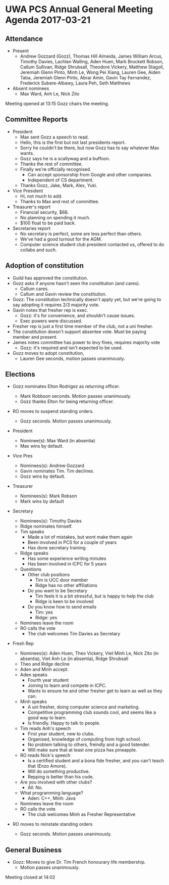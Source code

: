 # UWA PCS Annual General Meeting Agenda 2017-03-21
## Attendance
- Present
  - Andrew Gozzard (Gozz), Thomas Hill Almeida, James William Arcus, Timothy Davies, Lachlan Walling, Aden Huen, Mark Brockett Robson, Callum Sullivan, Ridge Shrubsall, Theodore Vickery, Matthew Stagoll, Jeremiah Glenn Pinto, Minh Le, Wong Pei Xiang, Lauren Gee, Aiden Taba, Jeremiah Glenn Pinto, Abrar Amin, Gavin Tay Fernandez, Frederick Subere-Albawy, Laura Peh, Seth Matthews
- Absent nominees
  - Max Ward, Anh Le, Nick Zito

Meeting opened at 13:15
Gozz chairs the meeting.
## Committee Reports
- President
  - Max sent Gozz a speech to read.
  - Hello, this is the first but not last presidents report.
  - Sorry he couldn't be there, but now Gozz has to say whatever Max wants.
  - Gozz says he is a scallywag and a buffoon.
  - Thanks the rest of committee.
  - Finally we're officially recognised.
    - Can accept sponsorship from Google and other companies.
    - Independent of CS department.
  - Thanks Gozz, Jake, Mark, Alex, Yuki.
- Vice President
  - Hi, not much to add.
  - Thanks to Max and rest of committee.
- Treasurer's report
  - Financial security, $68.
  - No planning on spending it much.
  - $100 float to be paid back.
- Secretaries report
  - No secretary is perfect, some are less perfect than others.
  - We've had a good turnout for the AGM. 
  - Computer science student club president contacted us, offered to do collabs and such.
## Adoption of constitution
- Guild has approved the constitution.
- Gozz asks if anyone hasn't seen the constitution (and cares).
  - Callum cares.
  - Callum and Gavin review the constitution.
- Gozz: The constitution technically doesn't apply yet, but we're going to say adopting it requires 2/3 majority vote.
- Gavin notes that fresher rep is exec.
  - Gozz: it's for convenience, and shouldn't cause issues.
  - Exec powers were discussed.
- Fresher rep is just a first time member of the club, not a uni fresher.
- The constitution doesn't support absentee vote. Must be paying member and present.
- James notes committee has power to levy fines, requires majority vote
  - Gozz: it's required and isn't expected to be used.
- Gozz moves to adopt constitution,
  - Lauren Gee seconds, motion passes unanimously.

## Elections
- Gozz nominates Elton Rodrigez as returning officer.
  - Mark Robbson seconds. Motion passes unanimously.
  - Gozz thanks Elton for being returning officer.
- RO moves to suspend standing orders.
  - Gozz seconds. Motion passes unanimously.
- President
  - Nominee(s): Max Ward (in absentia)
  - Max wins by default.
- Vice Pres
  - Nominees(s): Andrew Gozzard
  - Gavin nominates Tim. Tim declines.
  - Gozz wins by default.
- Treasurer
  - Nominees(s): Mark Robson
  - Mark wins by default
- Secretary
  - Nominees(s): Timothy Davies
  - Ridge nominates himself.
  - Tim speaks
    - Made a lot of mistakes, but wont make them again
    - Been involved in PCS for a couple of years
    - Has done secretary training
  - Ridge speaks
    - Has some experience writing minutes
    - Has been involved in ICPC for 5 years
  - Questions
    - Other club positions
      - Tim is UCC door member
      - Ridge has no other affiliations
    - Do you want to be Secretary
      - Tim feels it is a bit stressful, but is happy to help the club
      - Ridge is keen to be involved
    - Do you know how to send emails
      - Tim: yes
      - Ridge: yes
  - Nominees leave the room
  - RO calls the vote
    - The club welcomes Tim Davies as Secretary
  
- Fresh Rep
  - Nominees(s): Aden Huen, Theo Vickery, Viet Minh Le, Nick Zito (in absentia), Viet Anh Le (in absentia), Ridge Shrubsall
  - Theo and Ridge decline
  - Aden and Minh accept.
  - Aden speaks
    - Fourth year student
    - Joining to learn and compete in ICPC.
    - Wants to ensure he and other fresher get to learn as well as they can.
  - Minh speaks
    - A uni fresher, doing computer science and marketing.
    - Competitive programming club sounds cool, and seems like a good way to learn. 
    - Is friendly. Happy to talk to people.
  - Tim reads Anh's speech
    - First year student, new to clubs.
    - Organised, knowledge of computing from high school.
    - No problem talking to others, freindly and a good listender.
    - Will make sure that at least one pizza has pineapple.
  - RO reads Nick's speech
    - Is a certified student and a bona fide fresher, and you can't teach that (Enzo Amore).
    - Will do something productive.
    - Repping is better than his code.
  - Are you involved with other clubs?
    - All: No.
  - What programming language?
    - Aden: C++, Minh: Java
  - Nominees leave the room
  - RO calls the vote
    - The club welcomes Minh as Fresher Representative
- RO moves to reinstate standing orders
  - Gozz seconds. Motion passes unanimously.
## General Business
- Gozz: Moves to give Dr. Tim French honourary life membership.
  - Motion passes unanimously. 

Meeting closed at 14:02
